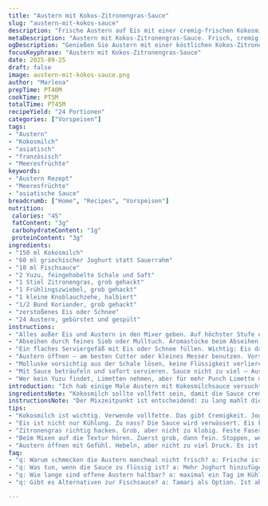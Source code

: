 ```yaml
---
title: "Austern mit Kokos-Zitronengras-Sauce"
slug: "austern-mit-kokos-sauce"
description: "Frische Austern auf Eis mit einer cremig-frischen Kokosmilchsauce, abgerundet mit Zitronengras, Limettenzeste und Würze aus Fischsauce. Perfekt für Meeresfrühlingsgefühle, glutenfrei und ohne Nüsse oder Eier. Diese Variation ersetzt saure Sahne durch griechischen Joghurt und ersetzt Limetten durch Yuzu für einen kräftigeren Duft. Die Zubereitung erfordert genaues Timing beim Mixen und Filtern, damit die Sauce samtig, nicht zu wässrig wird, und Austern zart, aber nicht zu kalt serviert werden. Auf das Öffnen der Muscheln folgt rasches Anrichten auf zerstoßenem Eis – der unverkennbare Geruch nach Meeresbrise mischt sich mit dem Zitronengras-Duft, das Salzige trifft die milde Süße der Kokosmilch. Kleinere Anpassungen an Zeiten und Zutaten helfen, Balance zu halten und das Herbe im Zitronengras optimal freizusetzen."
metaDescription: "Austern mit Kokos-Zitronengras-Sauce. Frisch, cremig, mit einem Hauch von Yuzu. Ideal für Meeresfrühlingsgefühle."
ogDescription: "Genießen Sie Austern mit einer köstlichen Kokos-Zitronengras-Sauce. Frisch und aromatisch. Ein Muss für jeden Fischliebhaber."
focusKeyphrase: "Austern mit Kokos-Zitronengras-Sauce"
date: 2025-09-25
draft: false
image: austern-mit-kokos-sauce.png
author: "Marlena"
prepTime: PT40M
cookTime: PT5M
totalTime: PT45M
recipeYield: "24 Portionen"
categories: ["Vorspeisen"]
tags:
- "Austern"
- "Kokosmilch"
- "asiatisch"
- "französisch"
- "Meeresfrüchte"
keywords:
- "Austern Rezept"
- "Meeresfrüchte"
- "asiatische Sauce"
breadcrumb: ["Home", "Recipes", "Vorspeisen"]
nutrition: 
 calories: "45"
 fatContent: "3g"
 carbohydrateContent: "1g"
 proteinContent: "3g"
ingredients:
- "150 ml Kokosmilch"
- "60 ml griechischer Joghurt statt Sauerrahm"
- "10 ml Fischsauce"
- "2 Yuzu, feingehobelte Schale und Saft"
- "1 Stiel Zitronengras, grob gehackt"
- "1 Frühlingszwiebel, grob gehackt"
- "1 kleine Knoblauchzehe, halbiert"
- "1/2 Bund Koriander, grob gehackt"
- "zerstoßenes Eis oder Schnee"
- "24 Austern, gebürstet und gespült"
instructions:
- "Alles außer Eis und Austern in den Mixer geben. Auf höchster Stufe etwa 1 Minute laufen lassen – Aromaten müssen fein zerkleinert, aber nicht zerfetzt werden. Man hört, wenn sich die Textur von grob zu fein verändert; wichtig, nicht zerfetzen, sonst wird Sauce trüb und bitter."
- "Abseihen durch feines Sieb oder Mulltuch. Aromastücke beim Abseihen gut ausdrücken, aber nicht mit Gewalt - sonst Bitterstoffe. Dabei entsteht eine samtige, leicht duftende Flüssigkeit, die beim Schwenken im Glas kleine Listchen zeigt."
- "Ein flaches Serviergefäß mit Eis oder Schnee füllen. Wichtig: Eis darf nicht zu nass sein – am besten kurz ausdrücken. Die Kälte hält Austern fest, verhindert Verwässerung der Sauce."
- "Austern öffnen – am besten Cutter oder kleines Messer benutzen. Vorsicht; Austern sollten sich bei leichtem Hebeln öffnen, sonst zäh. Das Scharnier fühlen, minimal hebeln, Scheide lösen."
- "Molluske vorsichtig aus der Schale lösen, keine Flüssigkeit verlieren. Auf Eis setzen - nicht stapeln, Austern mögen Luft und Kälte gleichmäßig."
- "Mit Sauce beträufeln und sofort servieren. Sauce nicht zu viel – Austern stehen im Mittelpunkt. Die Kombination aus salzig, süß, zitronig und umami macht den Biss spannend."
- "Wer kein Yuzu findet, Limetten nehmen, aber für mehr Punch Limette mit ein wenig frisch geriebener Ingwer ersetzen. Fischsauce kann durch Sojasauce ersetzt werden, doch Vorsicht mit Salzgehalt."
introduction: "Ich hab einige Male Austern mit Kokosmilchsauce versucht, früher zu süß, dann zu sauer. Erst mit Zitronengras in groben Stücken kamen die Aromen lebendig und nicht langweilig rüber. Wichtig ist das richtige Verhältnis von Kokosmilch zu Joghurt, sonst wird Sauce entweder zu wässrig oder zu schwer. Und die Frische der Austern, die darf man nicht unterschätzen. Geräusch von Eis, wenn man die Austern darauf setzt, ist ein kleines Ritual, das frische Ozeanluft ins Zimmer holt. Yuzu macht hier einen Unterschied- intensiv, spannend, verleiht einen Hauch Japan an französischen Stil – versucht es mal. Fische brauchen würzige Akzente, deswegen ist Fischsauce ein Muss, doch Dose sollte frisch und klar riechen."
ingredientsNote: "Kokosmilch sollte vollfett sein, damit die Sauce cremig wird, griechischer Joghurt ersetzt Sauerrahm, liefert Säure und Fett, ohne zu flüssig zu sein. Zitronengras grob hacken, damit die festen Fasern nicht in der Sauce landen, nur die Aromen. Achtet auf frische Austern, grob bürsten, um Schleim wegzubekommen - das schützt vor Sand. Optional kann Limetten durch Yuzu ersetzt werden, gibt mehr Tiefe. Fischsauce unbedingt frisch öffnen, alte riechen komisch und zerstören die Balance. Ersatz für Fischsauce wäre Tamari, aber der Geschmack verändert sich enorm."
instructionsNote: "Der Mixzeitpunkt ist entscheidend: zu lang mahlt die Zitronengras zu fein und bringt Bitterkeit, zu kurz wirken die Aromen blass. Durch ein feines Sieb geben, Wichtigkeit nicht unterschätzen - das gibt eine klare, helle Sauce, ohne Fasern und ohne Trübung. Aromatische Rückstände entsorgen - die bringen nur Bitterstoffe im Nachgang. Eis sollte nicht schmelzen, Austern müssen kalt sein, aber nicht eiskalt; wenn der Fisch zu kalt ist, verschließt sich der Geschmack. Austern vorsichtig öffnen, sonst brechen Schalen splittern in Fleisch, Reste an der Schale verderben den Genuss. Zum Servieren Sauce leicht kühlen, nicht kalt aus Kühlschrank, dann entfalten sich die Aromen besser. Wer etwas mehr Pepp will, kann fein geriebenen Ingwer ergänzen, aber sparsam und frisch."
tips:
- "Kokosmilch ist wichtig. Verwende vollfette. Das gibt Cremigkeit. Joghurt ersetzt Sauerrahm, sorgt für Säure ohne die Sauce zu verdünnen. Riecht nach Sommer, süß und leicht."
- "Eis ist nicht nur Kühlung. Zu nass? Die Sauce wird verwässert. Eis kurz ausdrücken. Kälte hilft, Geschmack der Austern bleibt. Nicht überstapeln, soll Luft zirkulieren."
- "Zitronengras richtig hacken. Grob, aber nicht zu klobig. Feste Fasern? Kommen nicht in die Sauce. So wird sie klar und samtig. Achtet auf Details."
- "Beim Mixen auf die Textur hören. Zuerst grob, dann fein. Stoppen, wenn es weich ist. Zu lange? Bitterkeit. Ein feines Sieb hilft beim Abseihen. Wichtig."
- "Austern öffnen mit Gefühl. Hebeln, aber nicht zu viel Druck. Es ist eine Kunst. Reste in der Schale? Schmecken schlecht. Lesen der Schale wichtig, nicht nur das Innere."
faq:
- "q: Warum schmecken die Austern manchmal nicht frisch? a: Frische ist key. Einkaufsort entscheidet. Riechen vor dem Kaufen. Abblätternde Schalen? Finger weg."
- "q: Was tun, wenn die Sauce zu flüssig ist? a: Mehr Joghurt hinzufügen. Ein bisschen Kokosmilch geht auch. Wichtig: Timing beachten. Mixen einfach nicht übertreiben."
- "q: Wie lange sind offene Austern haltbar? a: maximal ein Tag im Kühlschrank. In Eis aufbewahren, aber nicht zu nass. Kühl, frisch halten. Schnelligkeit zählt."
- "q: Gibt es Alternativen zur Fischsauce? a: Tamari als Option. Ist aber salziger. Vielleicht auch Sojasauce, aber schmeckt anders. Achtet auf Balance mit Salz."

---
```

